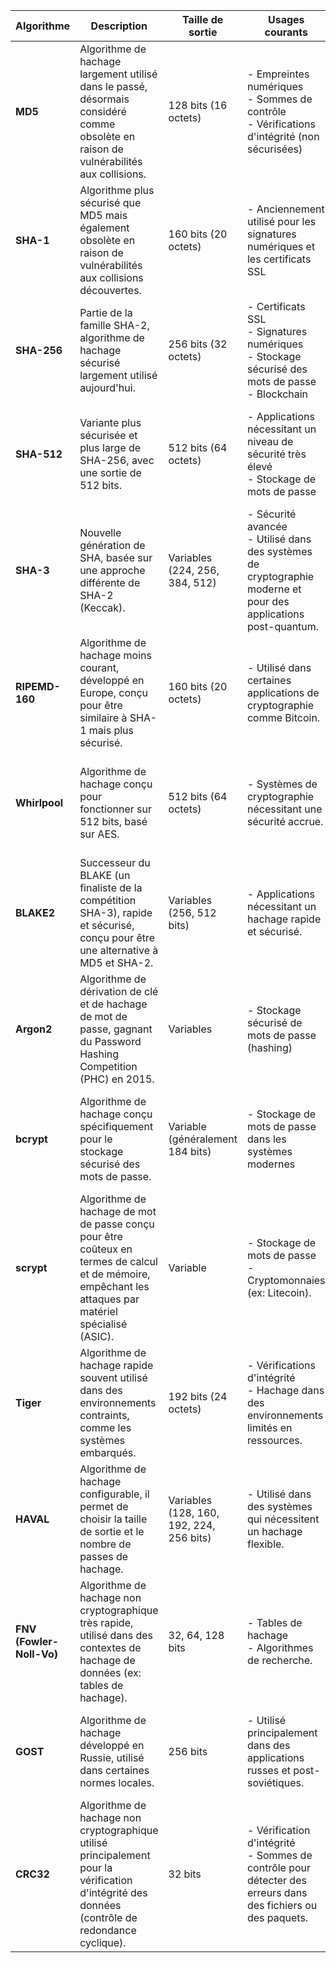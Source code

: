 | **Algorithme**  | **Description**                                                                                       | **Taille de sortie**           | **Usages courants**                                                                                     | **Avantages**                                                                                              | **Limites**                                                                                                |
|-----------------|-------------------------------------------------------------------------------------------------------|-------------------------------|----------------------------------------------------------------------------------------------------------|-----------------------------------------------------------------------------------------------------------|------------------------------------------------------------------------------------------------------------|
| **MD5**         | Algorithme de hachage largement utilisé dans le passé, désormais considéré comme obsolète en raison de vulnérabilités aux collisions. | 128 bits (16 octets)           | - Empreintes numériques<br>- Sommes de contrôle<br>- Vérifications d'intégrité (non sécurisées)           | - Rapide à calculer<br>- Bon pour les vérifications d'intégrité de fichiers non critiques.                  | - Vulnérable aux collisions (deux données différentes produisant le même hash)<br>- Considéré comme non sécurisé. |
| **SHA-1**       | Algorithme plus sécurisé que MD5 mais également obsolète en raison de vulnérabilités aux collisions découvertes. | 160 bits (20 octets)           | - Anciennement utilisé pour les signatures numériques et les certificats SSL                              | - Légèrement plus sécurisé que MD5<br>- Encore utilisé dans des contextes non sensibles.                   | - Vulnérable aux attaques par collision depuis 2017.<br>- Remplacé par SHA-2 et SHA-3 pour des usages sécurisés. |
| **SHA-256**     | Partie de la famille SHA-2, algorithme de hachage sécurisé largement utilisé aujourd'hui.               | 256 bits (32 octets)           | - Certificats SSL<br>- Signatures numériques<br>- Stockage sécurisé des mots de passe<br>- Blockchain     | - Très sécurisé contre les collisions et les attaques de préimage.                                          | - Plus lent à calculer que MD5 ou SHA-1, mais avec un meilleur niveau de sécurité.                          |
| **SHA-512**     | Variante plus sécurisée et plus large de SHA-256, avec une sortie de 512 bits.                         | 512 bits (64 octets)           | - Applications nécessitant un niveau de sécurité très élevé<br>- Stockage de mots de passe               | - Offre une très grande résistance contre les attaques cryptographiques.<br>- Efficace même avec de très grands fichiers. | - Consomme plus de ressources que SHA-256.<br>- Peut être excessif pour des applications standards.          |
| **SHA-3**       | Nouvelle génération de SHA, basée sur une approche différente de SHA-2 (Keccak).                       | Variables (224, 256, 384, 512) | - Sécurité avancée<br>- Utilisé dans des systèmes de cryptographie moderne et pour des applications post-quantum. | - Plus sécurisé que SHA-2, résistant aux attaques post-quantum<br>- Flexible en termes de taille de sortie. | - Moins adopté que SHA-2 pour l'instant, mais en expansion.                                                 |
| **RIPEMD-160**  | Algorithme de hachage moins courant, développé en Europe, conçu pour être similaire à SHA-1 mais plus sécurisé. | 160 bits (20 octets)           | - Utilisé dans certaines applications de cryptographie comme Bitcoin.                                     | - Sécurisé et non vulnérable aux attaques trouvées dans MD5 et SHA-1.                                       | - Moins utilisé et supporté que les algorithmes de la famille SHA.<br>- SHA-2 est généralement préféré.      |
| **Whirlpool**   | Algorithme de hachage conçu pour fonctionner sur 512 bits, basé sur AES.                                | 512 bits (64 octets)           | - Systèmes de cryptographie nécessitant une sécurité accrue.                                              | - Taille de sortie de 512 bits, haute sécurité<br>- Conçu pour les systèmes de stockage et les signatures numériques. | - Moins largement adopté que SHA-2 ou SHA-3.                                                                |
| **BLAKE2**      | Successeur du BLAKE (un finaliste de la compétition SHA-3), rapide et sécurisé, conçu pour être une alternative à MD5 et SHA-2. | Variables (256, 512 bits)      | - Applications nécessitant un hachage rapide et sécurisé.                                                 | - Très rapide par rapport à SHA-2 et SHA-3, tout en restant sécurisé.<br>- Flexible avec des tailles de sortie. | - Encore peu utilisé en dehors de certaines communautés de développeurs.                                    |
| **Argon2**      | Algorithme de dérivation de clé et de hachage de mot de passe, gagnant du Password Hashing Competition (PHC) en 2015. | Variables                     | - Stockage sécurisé de mots de passe (hashing)                                                            | - Conçu pour résister aux attaques par force brute sur les mots de passe.<br>- Paramétrable (mémoire, temps, etc.). | - Nécessite plus de configuration que des algorithmes comme SHA-256.                                        |
| **bcrypt**      | Algorithme de hachage conçu spécifiquement pour le stockage sécurisé des mots de passe.                | Variable (généralement 184 bits)| - Stockage de mots de passe dans les systèmes modernes                                                     | - Utilise un facteur de coût ajustable, augmentant le temps de calcul pour résister aux attaques par force brute. | - Relativement plus lent que SHA-256 ou SHA-512, ce qui est intentionnel pour renforcer la sécurité.         |
| **scrypt**      | Algorithme de hachage de mot de passe conçu pour être coûteux en termes de calcul et de mémoire, empêchant les attaques par matériel spécialisé (ASIC). | Variable                      | - Stockage de mots de passe<br>- Cryptomonnaies (ex: Litecoin).                                           | - Résistant aux attaques par force brute et aux attaques matérielles.<br>- Peut être ajusté en termes de consommation mémoire. | - Plus complexe à implémenter que bcrypt ou Argon2.                                                         |
| **Tiger**       | Algorithme de hachage rapide souvent utilisé dans des environnements contraints, comme les systèmes embarqués. | 192 bits (24 octets)           | - Vérifications d'intégrité<br>- Hachage dans des environnements limités en ressources.                   | - Conçu pour être rapide sur des architectures 64 bits.<br>- Bon pour des contextes de faible performance. | - Moins sécurisé et moins adopté que SHA-2.<br>- Vulnérable à certaines attaques cryptographiques.          |
| **HAVAL**       | Algorithme de hachage configurable, il permet de choisir la taille de sortie et le nombre de passes de hachage. | Variables (128, 160, 192, 224, 256 bits) | - Utilisé dans des systèmes qui nécessitent un hachage flexible.                                          | - Très flexible (nombre de passes, taille de sortie).<br>- Peut augmenter la sécurité par plusieurs passes. | - Peu utilisé aujourd'hui.<br>- Moins sécurisé que SHA-2 ou SHA-3 en termes de résistance aux attaques.      |
| **FNV (Fowler-Noll-Vo)** | Algorithme de hachage non cryptographique très rapide, utilisé dans des contextes de hachage de données (ex: tables de hachage). | 32, 64, 128 bits               | - Tables de hachage<br>- Algorithmes de recherche.                                                        | - Très rapide et simple à implémenter.<br>- Bien adapté pour des structures de données non sécurisées.     | - Non sécurisé pour des usages cryptographiques.<br>- Vulnérable aux attaques de collision délibérées.      |
| **GOST**        | Algorithme de hachage développé en Russie, utilisé dans certaines normes locales.                      | 256 bits                       | - Utilisé principalement dans des applications russes et post-soviétiques.                                | - Reconnu pour sa sécurité dans certains systèmes réglementés.                                             | - Moins adopté à l'international.<br>- Moins documenté et audité par la communauté internationale.           |
| **CRC32**       | Algorithme de hachage non cryptographique utilisé principalement pour la vérification d'intégrité des données (contrôle de redondance cyclique). | 32 bits                        | - Vérification d'intégrité<br>- Sommes de contrôle pour détecter des erreurs dans des fichiers ou des paquets. | - Très rapide et efficace pour détecter les erreurs de transmission.                                      | - Non cryptographique : vulnérable aux collisions intentionnelles.<br>- Inadapté pour des contextes de sécurité. |
